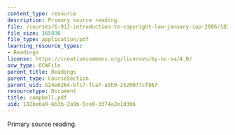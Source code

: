 ```yaml
---
content_type: resource
description: Primary source reading.
file: /courses/6-912-introduction-to-copyright-law-january-iap-2006/182be6a9663b2a9b5ce03374a2e1d3b6_campbell.pdf
file_size: 165036
file_type: application/pdf
learning_resource_types:
- Readings
license: https://creativecommons.org/licenses/by-nc-sa/4.0/
ocw_type: OCWFile
parent_title: Readings
parent_type: CourseSection
parent_uid: b24e6264-bfc7-fca7-a5b9-2520077cf867
resourcetype: Document
title: campbell.pdf
uid: 182be6a9-663b-2a9b-5ce0-3374a2e1d3b6
---
```

Primary source reading.